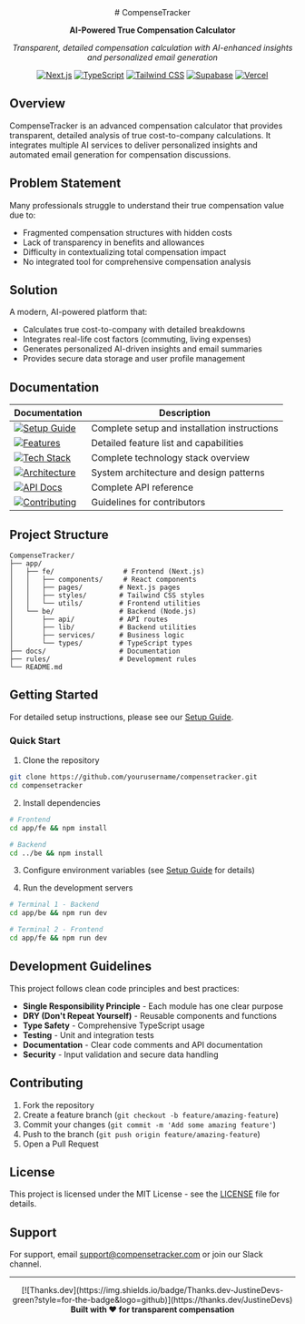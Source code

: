<div align="center">
# CompenseTracker

**AI-Powered True Compensation Calculator**

*Transparent, detailed compensation calculation with AI-enhanced insights and personalized email generation*

[![Next.js](https://img.shields.io/badge/Next.js-14-black?style=for-the-badge&logo=next.js)](https://nextjs.org/)
[![TypeScript](https://img.shields.io/badge/TypeScript-5.0-blue?style=for-the-badge&logo=typescript)](https://www.typescriptlang.org/)
[![Tailwind CSS](https://img.shields.io/badge/Tailwind_CSS-3.0-38B2AC?style=for-the-badge&logo=tailwind-css)](https://tailwindcss.com/)
[![Supabase](https://img.shields.io/badge/Supabase-1.0-green?style=for-the-badge&logo=supabase)](https://supabase.com/)
[![Vercel](https://img.shields.io/badge/Vercel-000000?style=for-the-badge&logo=vercel)](https://vercel.com/)

</div>

## Overview

CompenseTracker is an advanced compensation calculator that provides transparent, detailed analysis of true cost-to-company calculations. It integrates multiple AI services to deliver personalized insights and automated email generation for compensation discussions.

## Problem Statement

Many professionals struggle to understand their true compensation value due to:
- Fragmented compensation structures with hidden costs
- Lack of transparency in benefits and allowances
- Difficulty in contextualizing total compensation impact
- No integrated tool for comprehensive compensation analysis

## Solution

A modern, AI-powered platform that:
- Calculates true cost-to-company with detailed breakdowns
- Integrates real-life cost factors (commuting, living expenses)
- Generates personalized AI-driven insights and email summaries
- Provides secure data storage and user profile management

## Documentation

| Documentation | Description |
|---------------|-------------|
| [![Setup Guide](https://img.shields.io/badge/Setup%20Guide-Complete-green?style=for-the-badge&logo=book)](docs/md/SETUP.md) | Complete setup and installation instructions |
| [![Features](https://img.shields.io/badge/Features-Detailed-blue?style=for-the-badge&logo=star)](docs/md/features.md) | Detailed feature list and capabilities |
| [![Tech Stack](https://img.shields.io/badge/Tech%20Stack-Overview-orange?style=for-the-badge&logo=code)](docs/md/tech-stack.md) | Complete technology stack overview |
| [![Architecture](https://img.shields.io/badge/Architecture-Design-purple?style=for-the-badge&logo=diagram)](docs/md/architecture.md) | System architecture and design patterns |
| [![API Docs](https://img.shields.io/badge/API%20Docs-Reference-red?style=for-the-badge&logo=api)](docs/md/api-documentation.md) | Complete API reference |
| [![Contributing](https://img.shields.io/badge/Contributing-Guidelines-yellow?style=for-the-badge&logo=github)](docs/md/contributing.md) | Guidelines for contributors |

## Project Structure

```
CompenseTracker/
├── app/
│   ├── fe/                 # Frontend (Next.js)
│   │   ├── components/     # React components
│   │   ├── pages/         # Next.js pages
│   │   ├── styles/        # Tailwind CSS styles
│   │   └── utils/         # Frontend utilities
│   └── be/                # Backend (Node.js)
│       ├── api/           # API routes
│       ├── lib/           # Backend utilities
│       ├── services/      # Business logic
│       └── types/         # TypeScript types
├── docs/                  # Documentation
├── rules/                 # Development rules
└── README.md
```

## Getting Started

For detailed setup instructions, please see our [Setup Guide](docs/md/SETUP.md).

### Quick Start

1. Clone the repository
```bash
git clone https://github.com/yourusername/compensetracker.git
cd compensetracker
```

2. Install dependencies
```bash
# Frontend
cd app/fe && npm install

# Backend  
cd ../be && npm install
```

3. Configure environment variables (see [Setup Guide](docs/md/SETUP.md) for details)

4. Run the development servers
```bash
# Terminal 1 - Backend
cd app/be && npm run dev

# Terminal 2 - Frontend
cd app/fe && npm run dev
```
## Development Guidelines

This project follows clean code principles and best practices:

- **Single Responsibility Principle** - Each module has one clear purpose
- **DRY (Don't Repeat Yourself)** - Reusable components and functions
- **Type Safety** - Comprehensive TypeScript usage
- **Testing** - Unit and integration tests
- **Documentation** - Clear code comments and API documentation
- **Security** - Input validation and secure data handling

## Contributing

1. Fork the repository
2. Create a feature branch (`git checkout -b feature/amazing-feature`)
3. Commit your changes (`git commit -m 'Add some amazing feature'`)
4. Push to the branch (`git push origin feature/amazing-feature`)
5. Open a Pull Request

## License

This project is licensed under the MIT License - see the [LICENSE](LICENSE) file for details.

## Support

For support, email support@compensetracker.com or join our Slack channel.

---

<div align="center">
  [![Thanks.dev](https://img.shields.io/badge/Thanks.dev-JustineDevs-green?style=for-the-badge&logo=github)](https://thanks.dev/JustineDevs)
  <br>
  <strong>Built with ❤️ for transparent compensation</strong>
</div>

